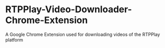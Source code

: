 # RTPPlay-Video-Downloader-Chrome-Extension
A Google Chrome Extension used for downloading videos of the RTPPlay platform
